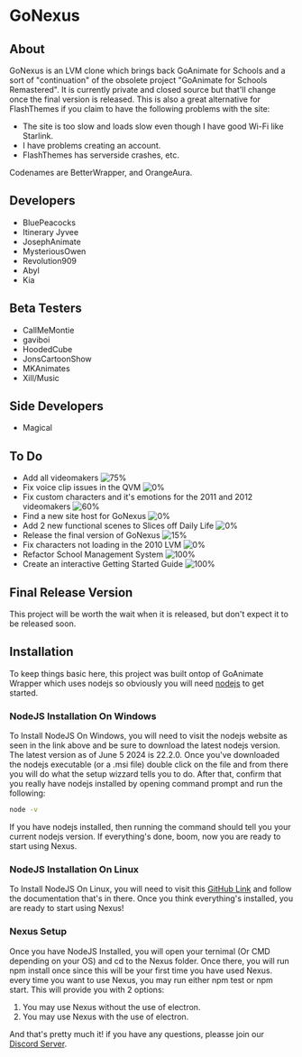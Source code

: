 # GoNexus

## About
GoNexus is an LVM clone which brings back GoAnimate for Schools and a sort of "continuation" of the obsolete project "GoAnimate for Schools Remastered". It is currently private and closed source but that'll change once the final version is released. This is also a great alternative for FlashThemes if you claim to have the following problems with the site:
* The site is too slow and loads slow even though I have good Wi-Fi like Starlink.
* I have problems creating an account.
* FlashThemes has serverside crashes, etc.

Codenames are BetterWrapper, and OrangeAura.

## Developers
* BluePeacocks
* Itinerary Jyvee
* JosephAnimate
* MysteriousOwen
* Revolution909
* Abyl
* Kia

## Beta Testers
* CallMeMontie
* gaviboi
* HoodedCube
* JonsCartoonShow
* MKAnimates
* Xill/Music

## Side Developers
* Magical
  
## To Do
* Add all videomakers ![75%](https://progress-bar.dev/75)
* Fix voice clip issues in the QVM ![0%](https://progress-bar.dev/0)
* Fix custom characters and it's emotions for the 2011 and 2012 videomakers ![60%](https://progress-bar.dev/60)
* Find a new site host for GoNexus ![0%](https://progress-bar.dev/0)
* Add 2 new functional scenes to Slices off Daily Life ![0%](https://progress-bar.dev/0)
* Release the final version of GoNexus ![15%](https://progress-bar.dev/15)
* Fix characters not loading in the 2010 LVM ![0%](https://progress-bar.dev/0)
* Refactor School Management System ![100%](https://progress-bar.dev/100)
* Create an interactive Getting Started Guide ![100%](https://progress-bar.dev/100)

## Final Release Version
This project will be worth the wait when it is released, but don't expect it to be released soon.

## Installation

To keep things basic here, this project was built ontop of GoAnimate Wrapper which uses nodejs so obviously you will need [nodejs](https://nodejs.org/) to get started.

### NodeJS Installation On Windows

To Install NodeJS On Windows, you will need to visit the nodejs website as seen in the link above and be sure to download the latest nodejs version. The latest version as of June 5 2024 is 22.2.0. Once you've downloaded the nodejs executable (or a .msi file) double click on the file and from there you will do what the setup wizzard tells you to do. After that, confirm that you really have nodejs installed by opening command prompt and run the following:
```bash
node -v
```
If you have nodejs installed, then running the command should tell you your current nodejs version. If everything's done, boom, now you are ready to start using Nexus.

### NodeJS Installation On Linux

To Install NodeJS On Linux, you will need to visit this [GitHub Link](https://github.com/nodesource/distributions) and follow the documentation that's in there. Once you think everything's installed, you are ready to start using Nexus!

### Nexus Setup
Once you have NodeJS Installed, you will open your ternimal (Or CMD depending on your OS) and cd to the Nexus folder. Once there, you will run npm install once since this will be your first time you have used Nexus. every time you want to use Nexus, you may run either npm test or npm start. This will provide you with 2 options:

1. You may use Nexus without the use of electron.
2. You may use Nexus with the use of electron.

And that's pretty much it! if you have any questions, pleasse join our [Discord Server](https://discord.gg/BcVeWEhuqJ).

